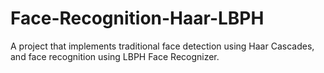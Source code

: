 # Face-Recognition-Haar-LBPH
A project that implements traditional face detection using Haar Cascades, and face recognition using LBPH Face Recognizer.
